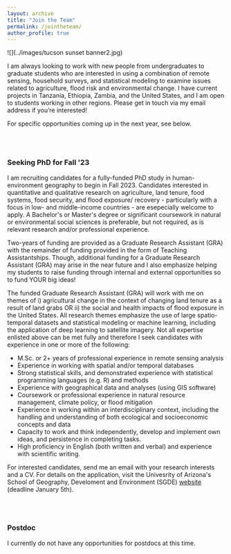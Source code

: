 ```yaml
---
layout: archive
title: "Join the Team"
permalink: /jointheteam/
author_profile: true
---
```


![](../images/tucson sunset banner2.jpg)

I am always looking to work with new people from undergraduates to graduate students who are interested in using a combination of remote sensing, household surveys, and statistical modeling to examine issues related to agriculture, flood risk and environmental change. I have current projects in Tanzania, Ethiopia, Zambia, and the United States, and I am open to students working in other regions. Please get in touch via my email address if you’re interested!

For specific opportunities coming up in the next year, see below. 

<br/>
<br/>

### Seeking PhD for Fall '23

I am recruiting candidates for a fully-funded PhD study in human-environment geography to begin in Fall 2023. Candidates interested in quantitative and qualitative research on agriculture, land tenure, food systems, food security, and flood exposure/ recovery - particularly with a focus in low- and middle-income countries - are esepecially welcome to apply. A Bachelor's or Master's degree or significant coursework in natural or environmental social sciences is preferable, but not required, as is relevant research and/or professional experience.

Two-years of funding are provided as a Graduate Research Assistant (GRA) with the remainder of funding provided in the form of Teaching Assistantships. Though, additional funding for a Graduate Research Assistant (GRA) may arise in the near future and I also emphasize helping my students to raise funding through internal and external opportunities so to fund YOUR big ideas!

The funded Graduate Research Assistant (GRA) will work with me on themes of i) agricultural change in the context of changing land tenure as a result of land grabs OR ii) the social and health impacts of flood exposure in the United States. All research themes emphasize the use of large spatio-temporal datasets and statistical modeling or machine learning, including the application of deep learning to satellite imagery. Not all expertise enlisted above can be met fully and therefore I seek candidates with experience in one or more of the following:

- M.Sc. or 2+ years of professional experience in remote sensing analysis
- Experience in working with spatial and/or temporal databases
- Strong statistical skills, and demonstrated experience with statistical programming languages (e.g. R) and methods 
- Experience with geographical data and analyses (using GIS software)
- Coursework or professional experience in natural resource management, climate policy, or flood mitigation
- Experience in working within an interdisciplinary context, including the handling and understanding of both ecological and socioeconomic concepts and data
- Capacity to work and think independently, develop and implement own ideas, and persistence in completing tasks.
- High proficiency in English (both written and verbal) and experience with scientific writing.

For interested candidates, send me an email with your research interests and a CV. For details on the application, visit the Univesrity of Arizona's School of Geography, Develoment and Environment (SGDE) [website](https://geography.arizona.edu/maphd-program/apply) (deadline January 5th).

<br/>
<br/>

### Postdoc 
I currently do not have any opportunities for postdocs at this time.
